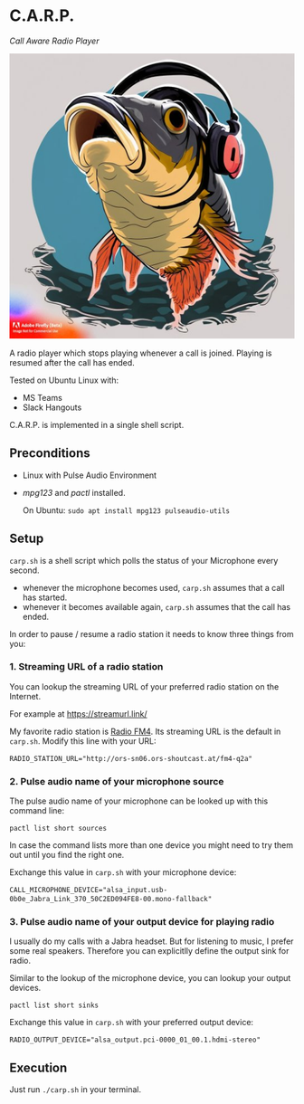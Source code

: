 # C.A.R.P.

_Call Aware Radio Player_

![](logo.jpg)

A radio player which stops playing whenever a call is joined. Playing is resumed after the call has ended.

Tested on Ubuntu Linux with:

- MS Teams
- Slack Hangouts

C.A.R.P. is implemented in a single shell script.

## Preconditions

- Linux with Pulse Audio Environment
- _mpg123_ and _pactl_ installed.

  On Ubuntu:
  `sudo apt install mpg123 pulseaudio-utils`


## Setup

`carp.sh` is a shell script which polls the status of your Microphone every second.

- whenever the microphone becomes used, `carp.sh` assumes that a call has started.
- whenever it becomes available again, `carp.sh` assumes that the call has ended.

In order to pause / resume a radio station it needs to know three things from you:


### 1. Streaming URL of a radio station

You can lookup the streaming URL of your preferred radio station on the Internet.

For example at https://streamurl.link/

My favorite radio station is [Radio FM4](https://fm4.orf.at/). Its streaming URL is the default in `carp.sh`. Modify this line with your URL:

```
RADIO_STATION_URL="http://ors-sn06.ors-shoutcast.at/fm4-q2a"
```

### 2. Pulse audio name of your microphone source

The pulse audio name of your microphone can be looked up with this command line:

```
pactl list short sources
```

In case the command lists more than one device you might need to try them out until you find the right one.

Exchange this value in `carp.sh` with your microphone device:

```
CALL_MICROPHONE_DEVICE="alsa_input.usb-0b0e_Jabra_Link_370_50C2ED094FE8-00.mono-fallback"
```

### 3. Pulse audio name of your output device for playing radio

I usually do my calls with a Jabra headset. But for listening to music, I prefer some real speakers. Therefore you can explicitlly define the output sink for radio.

Similar to the lookup of the microphone device, you can lookup your output devices.

```
pactl list short sinks
```

Exchange this value in `carp.sh` with your preferred output device:

```
RADIO_OUTPUT_DEVICE="alsa_output.pci-0000_01_00.1.hdmi-stereo"
```

## Execution

Just run `./carp.sh` in your terminal.


